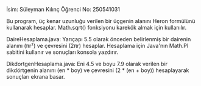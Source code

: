 İsim: Süleyman Kılınç
Öğrenci No: 250541031

Bu program, üç kenar uzunluğu verilen bir üçgenin alanını Heron formülünü kullanarak hesaplar. Math.sqrt() fonksiyonu karekök almak için kullanılır.

DaireHesaplama.java: Yarıçapı 5.5 olarak önceden belirlenmiş bir dairenin alanını (πr²) ve çevresini (2πr) hesaplar. Hesaplama için Java'nın Math.PI sabitini kullanır ve sonuçları konsola yazdırır.

DikdortgenHesaplama.java: Eni 4.5 ve boyu 7.9 olarak verilen bir dikdörtgenin alanını (en * boy) ve çevresini (2 * (en + boy)) hesaplayarak sonuçları ekrana basar.
